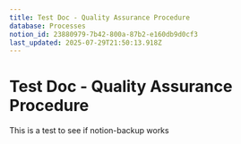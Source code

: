 ```yaml
---
title: Test Doc - Quality Assurance Procedure
database: Processes
notion_id: 23880979-7b42-800a-87b2-e160db9d0cf3
last_updated: 2025-07-29T21:50:13.918Z
---
```


# Test Doc - Quality Assurance Procedure


This is a test to see if notion-backup works

